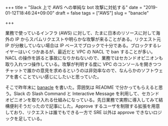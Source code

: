 +++
title = "Slack 上で AWS への単純な bot 攻撃に対処する"
date = "2019-01-12T18:46:24+09:00"
draft = false
tags = ["AWS"]
slug = "banacle"

+++

業務で使っているインフラ (AWS) に対して、たまに日本のリソースに対して海外の IP からスパムリクエストや明らかな攻撃が来ることがある。リクエスト元 IP が分散していない場合は IP ベースでブロックで十分である。ブロックするレイヤーはいくつかあるが、最近だと VPC の NACL で ban することが多い。NACL の操作を誤ると事故になりかねないので、業務ではセカンドオピニオンも取り入れつつ操作している。攻撃が判明する度に VPC のコンソールを開きつつチャットで誰かの意見を求めるというのは非効率なので、なんらかのソフトウェアを書くことでいい感じにしたいと思っていた。

<!--more-->

そこで昨年末に [banacle](https://github.com/itkq/banacle) を書いた。雰囲気は README で分かってもらえると思う。Slack の Slash Command と Interactive Message を利用して、セカンドオピニオンを取り入れる仕組みになっている。先日業務で実際に導入してみて結構便利そうだったので記事にした。Approve するユーザを制限する拡張を用意しており、リクエストは誰でもできる一方で SRE 以外は approve できないロジックを足している。
